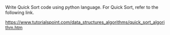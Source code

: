 Write Quick Sort code using python language. For Quick Sort, refer to the following link.

https://www.tutorialspoint.com/data_structures_algorithms/quick_sort_algorithm.htm
